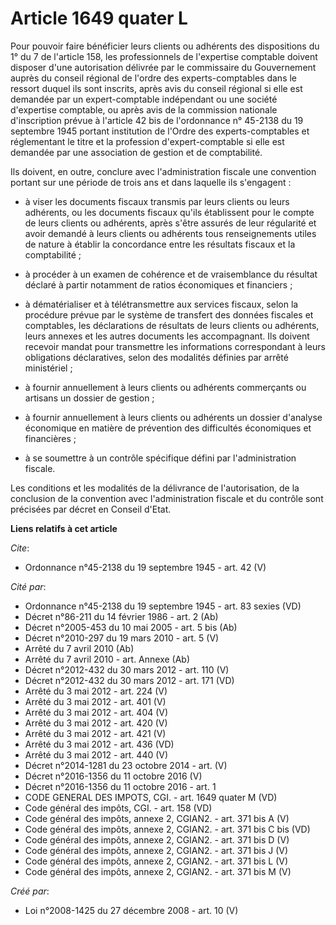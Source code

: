 # Article 1649 quater L

Pour pouvoir faire bénéficier leurs clients ou adhérents des dispositions du 1° du 7 de l'article 158, les professionnels de
l'expertise comptable doivent disposer d'une autorisation délivrée par le commissaire du Gouvernement auprès du conseil
régional de l'ordre des experts-comptables dans le ressort duquel ils sont inscrits, après avis du conseil régional si elle
est demandée par un expert-comptable indépendant ou une société d'expertise comptable, ou après avis de la commission
nationale d'inscription prévue à l'article 42 bis de l'ordonnance n° 45-2138 du 19 septembre 1945 portant institution de
l'Ordre des experts-comptables et réglementant le titre et la profession d'expert-comptable si elle est demandée par une
association de gestion et de comptabilité. 

Ils doivent, en outre, conclure avec l'administration fiscale une convention portant sur une période de trois ans et dans
laquelle ils s'engagent :

- à viser les documents fiscaux transmis par leurs clients ou leurs adhérents, ou les documents fiscaux qu'ils établissent
pour le compte de leurs clients ou adhérents, après s'être assurés de leur régularité et avoir demandé à leurs clients ou
adhérents tous renseignements utiles de nature à établir la concordance entre les résultats fiscaux et la comptabilité ;

- à procéder à un examen de cohérence et de vraisemblance du résultat déclaré à partir notamment de ratios économiques et
financiers ;

- à dématérialiser et à télétransmettre aux services fiscaux, selon la procédure prévue par le système de transfert des
données fiscales et comptables, les déclarations de résultats de leurs clients ou adhérents, leurs annexes et les autres
documents les accompagnant. Ils doivent recevoir mandat pour transmettre les informations correspondant à leurs obligations
déclaratives, selon des modalités définies par arrêté ministériel ;

- à fournir annuellement à leurs clients ou adhérents commerçants ou artisans un dossier de gestion ;

- à fournir annuellement à leurs clients ou adhérents un dossier d'analyse économique en matière de prévention des
difficultés économiques et financières ;

- à se soumettre à un contrôle spécifique défini par l'administration fiscale. 

Les conditions et les modalités de la délivrance de l'autorisation, de la conclusion de la convention avec l'administration
fiscale et du contrôle sont précisées par décret en Conseil d'Etat.

**Liens relatifs à cet article**

_Cite_:

  - Ordonnance n°45-2138 du 19 septembre 1945 - art. 42 (V)

_Cité par_:

  - Ordonnance n°45-2138 du 19 septembre 1945 - art. 83 sexies (VD)
  - Décret n°86-211 du 14 février 1986 - art. 2 (Ab)
  - Décret n°2005-453 du 10 mai 2005 - art. 5 bis (Ab)
  - Décret n°2010-297 du 19 mars 2010 - art. 5 (V)
  - Arrêté du 7 avril 2010 (Ab)
  - Arrêté du 7 avril 2010 - art. Annexe (Ab)
  - Décret n°2012-432 du 30 mars 2012 - art. 110 (V)
  - Décret n°2012-432 du 30 mars 2012 - art. 171 (VD)
  - Arrêté du 3 mai 2012 - art. 224 (V)
  - Arrêté du 3 mai 2012 - art. 401 (V)
  - Arrêté du 3 mai 2012 - art. 404 (V)
  - Arrêté du 3 mai 2012 - art. 420 (V)
  - Arrêté du 3 mai 2012 - art. 421 (V)
  - Arrêté du 3 mai 2012 - art. 436 (VD)
  - Arrêté du 3 mai 2012 - art. 440 (V)
  - Décret n°2014-1281 du 23 octobre 2014 - art. (V)
  - Décret n°2016-1356 du 11 octobre 2016 (V)
  - Décret n°2016-1356 du 11 octobre 2016 - art. 1
  - CODE GENERAL DES IMPOTS, CGI. - art. 1649 quater M (VD)
  - Code général des impôts, CGI. - art. 158 (VD)
  - Code général des impôts, annexe 2, CGIAN2. - art. 371 bis A (V)
  - Code général des impôts, annexe 2, CGIAN2. - art. 371 bis C bis (VD)
  - Code général des impôts, annexe 2, CGIAN2. - art. 371 bis D (V)
  - Code général des impôts, annexe 2, CGIAN2. - art. 371 bis J (V)
  - Code général des impôts, annexe 2, CGIAN2. - art. 371 bis L (V)
  - Code général des impôts, annexe 2, CGIAN2. - art. 371 bis M (V)

_Créé par_:

  - Loi n°2008-1425 du 27 décembre 2008 - art. 10 (V)
